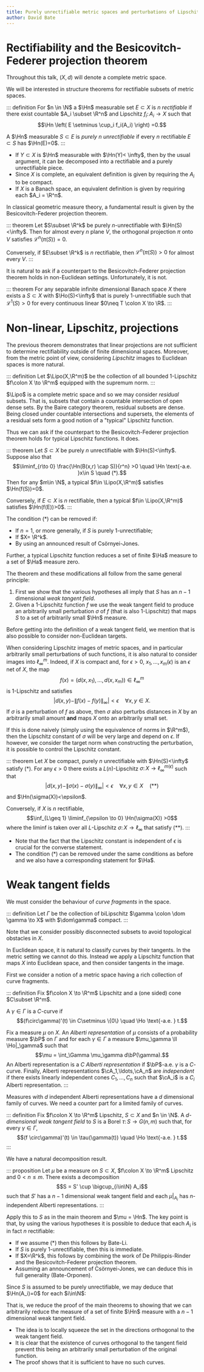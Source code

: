 ```yaml
---
title: Purely unrectifiable metric spaces and perturbations of Lipschitz functions
author: David Bate
---
```


# Rectifiability and the Besicovitch-Federer projection theorem

Throughout this talk, $(X,d)$ will denote a complete metric space.

We will be interested in structure theorems for rectifiable subsets of metric spaces.

::: definition
For $n \in \N$ a $\Hn$ measurable set $E \subset X$ is *$n$ rectifiable* if there exist countable $A_i \subset \R^n$ and Lipschitz $f_i \colon A_i \to X$ such that
$$\Hn \left( E \setminus \cup_i f_i(A_i) \right) =0.$$

A $\Hn$ measurable $S\subset E$ is *purely $n$ unrectifiable* if every $n$ rectifiable $E\subset S$ has $\Hn(E)=0$.
:::

- If $Y \subset X$ is $\Hn$ measurable with $\Hn(Y)< \infty$, then by the usual argument, it can be decomposed into a rectifiable and a purely unrectifiable piece.
- Since $X$ is complete, an equivalent definition is given by requiring the $A_i$ to be compact.
- If $X$ is a Banach space, an equivalent definition is given by requiring each $A_i = \R^n$.

In classical geometric measure theory, a fundamental result is given by the Besicovitch-Federer projection theorem.

::: theorem
Let $S\subset \R^k$ be purely $n$-unrectifiable with $\Hn(S)<\infty$.  Then for almost every $n$ plane $V$, the orthogonal projection $\pi$ onto $V$ satisfies $\mathcal L^n(\pi(S))=0$.

Conversely, if $E\subset \R^k$ is $n$ rectifiable, then $\mathcal L^n(\pi(S))>0$ for almost every $V$.
:::

It is natural to ask if a counterpart to the Besicovitch-Federer projection theorem holds in non-Euclidean settings.  Unfortunately, it is not.

::: theorem
For any separable infinite dimensional Banach space $X$ there exists a $S\subset X$ with $\Ho(S)<\infty$ that is purely 1-unrectifiable such that $\mathcal L^1(S)>0$ for every continuous linear $0\neq T \colon X \to \R$.
:::

# Non-linear, Lipschitz, projections

The previous theorem demonstrates that linear projections are not sufficient to determine rectifiability outside of finite dimensional spaces.  Moreover, from the metric point of view, considering *Lipschitz* images to Euclidean spaces is more natural.

::: definition
Let $\Lipo(X,\R^m)$ be the collection of all bounded 1-Lipschitz $f\colon X \to \R^m$ equipped with the supremum norm.
:::

$\Lipo$ is a complete metric space and so we may consider *residual* subsets.  That is, subsets that contain a countable intersection of open dense sets.  By the Baire category theorem, residual subsets are dense.  Being closed under countable intersections and supersets, the elements of a residual sets form a good notion of a "typical" Lipschitz function.

Thus we can ask if the counterpart to the Besicovitch-Federer projection theorem holds for typical Lipschitz functions.  It does.

::: theorem
Let $S\subset X$ be purely $n$ unrectifiable with $\Hn(S)<\infty$.  Suppose also that
$$\liminf_{r\to 0} \frac{\Hn(B(x,r) \cap S)}{r^n} >0 \quad \Hn \text{-a.e. }x\in S \quad (*).$$
Then for any $m\in \N$, a typical $f\in \Lipo(X,\R^m)$ satisfies $\Hn(f(S))=0$.

Conversely, if $E\subset X$ is $n$ rectifiable, then a typical $f\in \Lipo(X,\R^m)$ satisfies $\Hn(f(E))>0$.
:::

The condition $(*)$ can be removed if:

- If $n=1$, or more generally, if $S$ is purely 1-unrectifiable;
- If $X= \R^k$.
- By using an announced result of Csörnyei-Jones.

Further, a typical Lipschitz function reduces a set of finite $\Ha$ measure to a set of $\Ha$ measure zero.

The theorem and these modifications all follow from the same general principle:

1. First we show that the various hypotheses all imply that $S$ has an $n-1$ dimensional *weak tangent field*.
2. Given a 1-Lipschitz function $f$ we use the weak tangent field to produce an arbitrarily small perturbation $\sigma$ of $f$ (that is also 1-Lipschitz) that maps $S$ to a set of arbitrarily small $\Hn$ measure.

Before getting into the definition of a weak tangent field, we mention that is also possible to consider non-Euclidean targets.

When considering Lipschitz images of metric spaces, and in particular arbitrarily small perturbations of such functions, it is also natural to consider images into $\ell_\infty^m$.  Indeed, if $X$ is compact and, for $\epsilon>0$, $x_1,\ldots,x_m(\epsilon)$ is an $\epsilon$ net of $X$, the map
$$f(x) = (d(x,x_1), \ldots, d(x,x_m)) \in \ell_\infty^m$$
is 1-Lipschitz and satisfies
$$|d(x,y) - \|f(x)-f(y)\|_\infty|<\epsilon \quad \forall x,y \in X.$$
If $\sigma$ is a perturbation of $f$ as above, then $\sigma$ also perturbs distances in $X$ by an arbitrarily small amount **and** maps $X$ onto an arbitrarily small set.

If this is done naively (simply using the equivalence of norms in $\R^m$), then the Lipschitz constant of $\sigma$ will be very large and depend on $\epsilon$.  If however, we consider the target norm when constructing the perturbation, it is possible to control the Lipschitz constant.

::: theorem
Let $X$ be compact, purely $n$ unrectifiable with $\Hn(S)<\infty$ satisfy $(*)$.  For any $\epsilon>0$ there exists a $L(n)$-Lipschitz $\sigma \colon X \to \ell_\infty^{m(\epsilon)}$ such that
$$|d(x,y) - \|\sigma(x)-\sigma(y)\|_\infty|<\epsilon \quad \forall x,y \in X \quad (**)$$
and $\Hn(\sigma(X))<\epsilon$.

Conversely, if $X$ is $n$ rectifiable,
$$\inf_{L\geq 1} \liminf_{\epsilon \to 0} \Hn(\sigma(X)) >0$$
where the liminf is taken over all $L$-Lipschitz $\sigma \colon X \to \ell_\infty$ that satisfy $(**)$.
:::

- Note that the fact that the Lipschitz constant is independent of $\epsilon$ is crucial for the converse statement.
- The condition $(*)$ can be removed under the same conditions as before and we also have a corresponding statement for $\Ha$.

# Weak tangent fields

We must consider the behaviour of *curve fragments* in the space.

::: definition
Let $\Gamma$ be the collection of biLipschitz $\gamma \colon \dom \gamma \to X$ with $\dom\gamma$ compact.
:::

Note that we consider possibly disconnected subsets to avoid topological obstacles in $X$.

In Euclidean space, it is natural to classify curves by their tangents.  In the metric setting we cannot do this.  Instead we apply a Lipschitz function that maps $X$ into Euclidean space, and then consider tangents in the image.

First we consider a notion of a metric space having a rich collection of curve fragments.

::: definition
Fix $f\colon X \to \R^m$ Lipschitz and a (one sided) cone $C\subset \R^m$.

A $\gamma\in \Gamma$ is a $C$-curve if
$$(f\circ\gamma)'(t) \in C\setminus \{0\} \quad \Ho \text{-a.e. } t.$$

Fix a measure $\mu$ on $X$.  An *Alberti representation* of $\mu$ consists of a probability measure $\bP$ on $\Gamma$ and for each $\gamma\in\Gamma$ a measure $\mu_\gamma \ll \Ho|_\gamma$ such that
$$\mu = \int_\Gamma \mu_\gamma d\bP(\gamma).$$
An Alberti representation is a *$C$ Alberti representation* if $\bP$-a.e. $\gamma$ is a $C$-curve.
Finally, Alberti representations $\cA_1,\ldots,\cA_n$ are *independent* if there exists linearly independent cones $C_1,\ldots,C_n$ such that $\cA_i$ is a $C_i$ Alberti representation.
:::

Measures with $d$ independent Alberti representations have a $d$ dimensional family of curves.  We need a counter part for a limited family of curves.

::: definition
Fix $f\colon X \to \R^m$ Lipschitz, $S\subset X$ and $n \in \N$. A *$d$-dimensional weak tangent field* to $S$ is a Borel $\tau \colon S \to G(n,m)$ such that, for every $\gamma\in \Gamma$,
$$(f \circ\gamma)'(t) \in \tau(\gamma(t)) \quad \Ho \text{-a.e. } t.$$
:::

We have a natural decomposition result.

::: proposition
Let $\mu$ be a measure on $S\subset X$, $f\colon X \to \R^m$ Lipschitz and $0< n \leq m$.  There exists a decomposition
$$S = S' \cup \bigcup_{i\in\N} A_i$$
such that $S'$ has a $n-1$ dimensional weak tangent field and each $\mu|_{A_i}$ has $n$-independent Alberti representations.
:::

Apply this to $S$ as in the main theorem and $\mu = \Hn$.  The key point is that, by using the various hypotheses it is possible to deduce that each $A_i$ is in fact $n$ rectifiable:

- If we assume $(*)$ then this follows by Bate-Li.
- If $S$ is purely 1-unrectifiable, then this is immediate.
- If $X=\R^k$, this follows by combining the work of De Philippis-Rinder and the Besicovitch-Federer projection theorem.
- Assuming an announcement of Csörnyei-Jones, we can deduce this in full generality (Bate-Orponen).

Since $S$ is assumed to be purely unrectifiable, we may deduce that $\Hn(A_i)=0$ for each $i\in\N$:

That is, we reduce the proof of the main theorems to showing that we can arbitrarily reduce the measure of a set of finite $\Hn$ measure with a $n-1$ dimensional weak tangent field.

- The idea is to locally squeeze the set in the directions orthogonal to the weak tangent field.
- It is clear that the existence of curves orthogonal to the tangent field prevent this being an arbitrarily small perturbation of the original function.
- The proof shows that it is sufficient to have no such curves.
